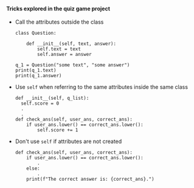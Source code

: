 #### Tricks explored in the quiz game project

- Call the attributes outside the class
  ```
  class Question:

      def __init__(self, text, answer):
          self.text = text
          self.answer = answer

  q_1 = Question("some text", "some answer")
  print(q_1.text)
  print(q_1.answer)
  ```

- Use `self` when referring to the same attributes inside the same class
  ```
  def __init__(self, q_list):
    self.score = 0
    .
    .
  def check_ans(self, user_ans, correct_ans):
      if user_ans.lower() == correct_ans.lower():
          self.score += 1
  ```

- Don't use `self` if attributes are not created
  ```
  def check_ans(self, user_ans, correct_ans):
      if user_ans.lower() == correct_ans.lower():
          .
      else:
          .
      print(f"The correct answer is: {correct_ans}.")
  ```
